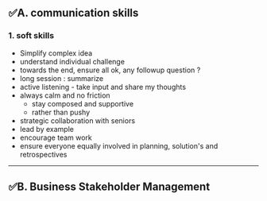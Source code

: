 ## ✅A. communication skills
### 1. soft skills 
- Simplify complex idea
- understand individual challenge
- towards the end, ensure all ok, any followup question ?
- long session : summarize
- active listening - take input and share my thoughts
- always calm and no friction
    - stay composed and supportive
    - rather than pushy
- strategic collaboration with seniors
- lead by example
- encourage team work
- ensure everyone equally involved in planning, solution's and retrospectives

---
## ✅B. Business Stakeholder Management